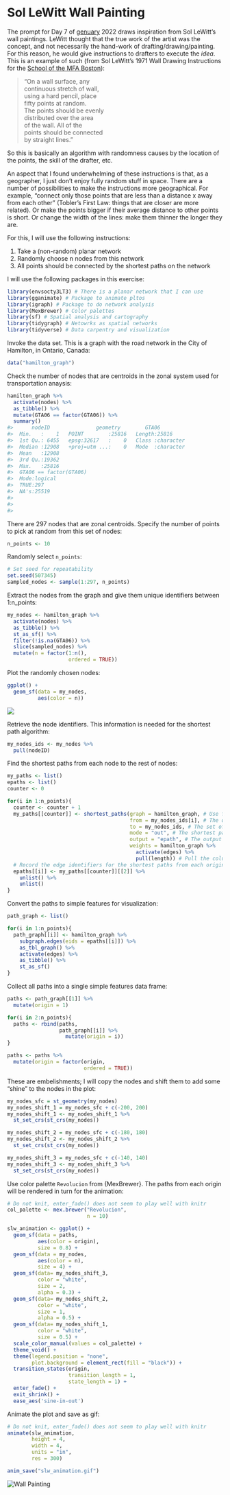 
<!-- README.md is generated from README.Rmd. Please edit that file -->

# Sol LeWitt Wall Painting

<!-- badges: start -->
<!-- badges: end -->

The prompt for Day 7 of [genuary](https://genuary.art) 2022 draws
inspiration from Sol LeWitt’s wall paintings. LeWitt thought that the
true work of the artist was the concept, and not necessarily the
hand-work of drafting/drawing/painting. For this reason, he would give
instructions to drafters to execute the *idea*. This is an example of
such (from Sol LeWitt’s 1971 Wall Drawing Instructions for the [School
of the MFA
Boston](https://observer.com/2012/10/here-are-the-instructions-for-sol-lewitts-1971-wall-drawing-for-the-school-of-the-mfa-boston/)):

> “On a wall surface, any  
> continuous stretch of wall,  
> using a hard pencil, place  
> fifty points at random.  
> The points should be evenly  
> distributed over the area  
> of the wall. All of the  
> points should be connected  
> by straight lines.”

So this is basically an algorithm with randomness causes by the location
of the points, the skill of the drafter, etc.

An aspect that I found underwhelming of these instructions is that, as a
geographer, I just don’t enjoy fully random stuff in space. There are a
number of possibilities to make the instructions more geographical. For
example, “connect only those points that are less than a distance x away
from each other” (Tobler’s First Law: things that are closer are more
related). Or make the points bigger if their average distance to other
points is short. Or change the width of the lines: make them thinner the
longer they are.

For this, I will use the following instructions:

1.  Take a (non-random) planar network
2.  Randomly choose n nodes from this network
3.  All points should be connected by the shortest paths on the network

I will use the following packages in this exercise:

``` r
library(envsocty3LT3) # There is a planar network that I can use
library(gganimate) # Package to animate pltos
library(igraph) # Package to do network analysis
library(MexBrewer) # Color palettes
library(sf) # Spatial analysis and cartography
library(tidygraph) # Netowrks as spatial networks
library(tidyverse) # Data carpentry and visualization
```

Invoke the data set. This is a graph with the road network in the City
of Hamilton, in Ontario, Canada:

``` r
data("hamilton_graph")
```

Check the number of nodes that are centroids in the zonal system used
for transportation anaysis:

``` r
hamilton_graph %>%
  activate(nodes) %>%
  as_tibble() %>%
  mutate(GTA06 == factor(GTA06)) %>%
  summary()
#>      nodeID               geometry        GTA06          
#>  Min.   :    1   POINT        :25816   Length:25816      
#>  1st Qu.: 6455   epsg:32617   :    0   Class :character  
#>  Median :12908   +proj=utm ...:    0   Mode  :character  
#>  Mean   :12908                                           
#>  3rd Qu.:19362                                           
#>  Max.   :25816                                           
#>  GTA06 == factor(GTA06)
#>  Mode:logical          
#>  TRUE:297              
#>  NA's:25519            
#>                        
#>                        
#> 
```

There are 297 nodes that are zonal centroids. Specify the number of
points to pick at random from this set of nodes:

``` r
n_points <- 10
```

Randomly select `n_points`:

``` r
# Set seed for repeatability
set.seed(507345)
sampled_nodes <- sample(1:297, n_points)
```

Extract the nodes from the graph and give them unique identifiers
between 1:n_points:

``` r
my_nodes <- hamilton_graph %>%
  activate(nodes) %>%
  as_tibble() %>%
  st_as_sf() %>%
  filter(!is.na(GTA06)) %>%
  slice(sampled_nodes) %>%
  mutate(n = factor(1:n(),
                    ordered = TRUE))
```

Plot the randomly chosen nodes:

``` r
ggplot() +
  geom_sf(data = my_nodes, 
          aes(color = n))
```

![](README_files/figure-gfm/unnamed-chunk-7-1.png)<!-- -->

Retrieve the node identifiers. This information is needed for the
shortest path algorithm:

``` r
my_nodes_ids <- my_nodes %>%
  pull(nodeID)
```

Find the shortest paths from each node to the rest of nodes:

``` r
my_paths <- list()
epaths <- list()
counter <- 0

for(i in 1:n_points){
  counter <- counter + 1
  my_paths[[counter]] <- shortest_paths(graph = hamilton_graph, # Use function `shortest_paths()` and save output to object `my_paths`
                                        from = my_nodes_ids[i], # The origin is node i of those randomly chosen
                                        to = my_nodes_ids, # The set of destinations is every other randomly chose node 
                                        mode = "out", # The shortest paths are in the outgoing direction
                                        output = "epath", # The output is the set of edges in the path
                                        weights = hamilton_graph %>%
                                          activate(edges) %>%
                                          pull(length)) # Pull the column with edge lengths from the table of edges
  # Record the edge identifiers for the shortest paths from each origin
  epaths[[i]] <- my_paths[[counter]][[2]] %>% 
    unlist() %>% 
    unlist()
}
```

Convert the paths to simple features for visualization:

``` r
path_graph <- list()

for(i in 1:n_points){
  path_graph[[i]] <- hamilton_graph %>%
    subgraph.edges(eids = epaths[[i]]) %>%
    as_tbl_graph() %>%
    activate(edges) %>%
    as_tibble() %>%
    st_as_sf()
}
```

Collect all paths into a single simple features data frame:

``` r
paths <- path_graph[[1]] %>% 
  mutate(origin = 1)

for(i in 2:n_points){
  paths <- rbind(paths,
                 path_graph[[i]] %>%
                   mutate(origin = i))
}

paths <- paths %>%
  mutate(origin = factor(origin,
                         ordered = TRUE))
```

These are embelishments; I will copy the nodes and shift them to add
some “shine” to the nodes in the plot:

``` r
my_nodes_sfc = st_geometry(my_nodes)
my_nodes_shift_1 = my_nodes_sfc + c(-200, 200)
my_nodes_shift_1 <- my_nodes_shift_1 %>%
  st_set_crs(st_crs(my_nodes))

my_nodes_shift_2 = my_nodes_sfc + c(-180, 180)
my_nodes_shift_2 <- my_nodes_shift_2 %>%
  st_set_crs(st_crs(my_nodes))

my_nodes_shift_3 = my_nodes_sfc + c(-140, 140)
my_nodes_shift_3 <- my_nodes_shift_3 %>%
  st_set_crs(st_crs(my_nodes))
```

Use color palette `Revolucion` from {MexBrewer}. The paths from each
origin will be rendered in turn for the animation:

``` r
# Do not knit, enter_fade() does not seem to play well with knitr
col_palette <- mex.brewer("Revolucion", 
                          n = 10)

slw_animation <- ggplot() +
  geom_sf(data = paths,
          aes(color = origin),
          size = 0.8) +
  geom_sf(data = my_nodes,
          aes(color = n),
          size = 4) +
  geom_sf(data= my_nodes_shift_3,
          color = "white",
          size = 2,
          alpha = 0.3) +
  geom_sf(data= my_nodes_shift_2,
          color = "white",
          size = 1,
          alpha = 0.5) +
  geom_sf(data= my_nodes_shift_1,
          color = "white",
          size = 0.5) +
  scale_color_manual(values = col_palette) +
  theme_void() + 
  theme(legend.position = "none",
        plot.background = element_rect(fill = "black")) +
  transition_states(origin,
                    transition_length = 1,
                    state_length = 1) +
  enter_fade() + 
  exit_shrink() +
  ease_aes('sine-in-out')
```

Animate the plot and save as gif:

``` r
# Do not knit, enter_fade() does not seem to play well with knitr
animate(slw_animation,
        height = 4, 
        width = 4, 
        units = "in",
        res = 300)

anim_save("slw_animation.gif")
```

![Wall Painting](slw_animation.gif)

